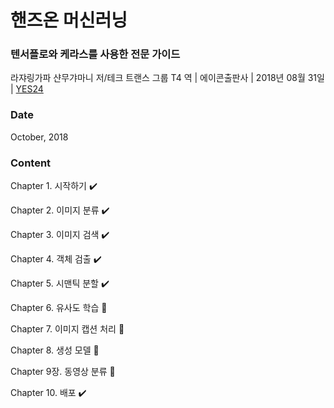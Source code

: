 # 핸즈온 머신러닝
### 텐서플로와 케라스를 사용한 전문 가이드

라쟈링가파 샨무갸마니 저/테크 트랜스 그룹 T4 역 | 에이콘출판사 | 2018년 08월 31일 | [YES24](http://www.yes24.com/Product/Goods/63830791)

### Date
October, 2018

### Content

Chapter 1. 시작하기 :heavy_check_mark:

Chapter 2. 이미지 분류 :heavy_check_mark:

Chapter 3. 이미지 검색 :heavy_check_mark:

Chapter 4. 객체 검출 :heavy_check_mark:

Chapter 5. 시맨틱 분할 :heavy_check_mark:

Chapter 6. 유사도 학습 :construction:

Chapter 7. 이미지 캡션 처리 :construction:

Chapter 8. 생성 모델 :construction:

Chapter 9장. 동영상 분류 :construction:

Chapter 10. 배포 :heavy_check_mark:
